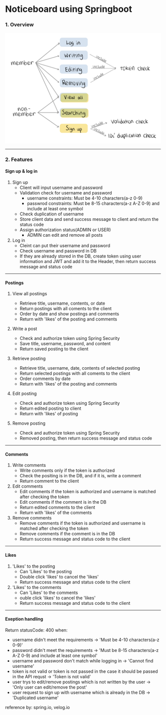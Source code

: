 # Noticeboard using Springboot

### 1. Overview
![project-noticeboard.png](document/project-noticeboard.png)

---
### 2. Features
#### Sign up & log in
1. Sign up
    - Client will input username and password
    - Validation check for username and password
      - username constraints: Must be 4-10 characters(a-z 0-9)
      - passwrod constraints: Must be 8-15 characters(a-z A-Z 0-9) and include at least one symbol
    - Check duplication of username 
    - Store client data and send success message to client and return the status code
    - Assign authorization status(ADMIN or USER)
      - ADMIN can edit and remove all posts
2. Log in
    - Cleint can put their username and password
    - Check username and password in DB
    - If they are already stored in the DB, create token using user information and JWT and add it to the Header, then return success message and status code
---
#### Postings
1. View all postings
    - Retrieve title, username, contents, or date
    - Return postings with all coments to the client
    - Order by date and show postings and comments
    - Return with 'likes' of the posting and comments
    
2. Write a post
    - Check and authorize token using Spring Security
    - Save title, username, password, and content
    - Return saved posting to the client 

3. Retrieve posting
    - Retrieve title, username, date, contents of selected posting
    - Return selected postings with all coments to the client
    - Order comments by date
    - Return with 'likes' of the posting and comments

4. Edit posting
    - Check and authorize token using Spring Security
    - Return edited posting to client
    - Return with 'likes' of posting
5. Remove posting
    - Check and authorize token using Spring Security
    - Removed posting, then return success message and status code
---
#### Comments
1. Write comments
   - Write comments only if the token is authorized
   - Check the positing is in the DB, and if it is, write a comment
   - Return comment to the client
2. Edit comments
    - Edit comments if the token is authorized and username is matched after checking the token
    - Edit comments if the comment is in the DB
    - Return edited comments to the client
    - Return with 'likes' of the comments
3. Remove comments
    - Remove comments if the token is authorized and username is matched after checking the token
    - Remove comments if the comment is in the DB
    - Return success message and status code to the client
---
#### Likes
1. 'Likes' to the posting
   - Can 'Likes' to the posting
   - Double click 'likes' to cancel the 'likes'
   - Return success message and status code to the client
2. 'Likes' to the comments
   - Can 'Likes' to the comments
   - ouble click 'likes' to cancel the 'likes'
   - Return success message and status code to the client
---
#### Exeption handling
Return statusCode: 400 when:
 - username didn't meet the requirements -> 'Must be 4-10 characters(a-z 0-9)'
 - password didn't meet the requirements -> 'Must be 8-15 characters(a-z A-Z 0-9) and include at least one symbol'
 - username and password don't match while logging in -> 'Cannot find username'
 - token is not valid or token is not passed in the case it should be passed in the API requst -> 'Token is not valid'
 - user trys to edit/remove postings which is not written by the user -> 'Only user can edit/remove the post'
 - user request to sign up with username which is already in the DB -> 'Duplicated username'



reference by: spring.io, velog.io
<br>
<!-- ""
> ❓ Why : 질문과 답변

1. **수정, 삭제 API의 request를 어떤 방식으로 사용하셨나요? (param, query, body)**
   - **param**, **body** 방식을 사용하였다.
   - 수정, 삭제 모두 대상 게시글의 id를 받아야 하므로 서버에서 `@PathVariable`로 id를 받도록 **param** 방식을 사용하였다.
   - 수정할 때는 수정할 내용 { `title`, `contents`, `author`, `passwrod` } 를 받아야 하고, 삭제할 때는 { `password` } 를 받아야 하므로, 서버에서 `@RequestBody`로 데이터를 넘길 수 있도록 **body** 방식을 사용하였다.
2. **어떤 상황에 어떤 방식의 request를 써야하나요?**
   - **param**
      - 주소에서 포함된 변수를 받는다.
      - `/api/post/{id}`
      - `/api/post/id/{id}/name/{name}`
      - 식별할 데이터에 대한 정보를 받아올 때 적절하다.
         - `/books/123` → 123번 책 정보를 가져온다.
      - 서버에서 `@PathVariable` 로 받는다.
   - **query**
      - 엔드포인트에서 물음표(?) 뒤에 key=value 형태로 변수를 담는다.
      - `api/post?key=value&key2=value2`
      - 정렬이나 필터링이 필요한 경우 적절하다.
         - `/books?genre=novel` → 장르가 소설인 책 목록을 가져온다.
   - **body**
      - URL에는 보이지 않는 오브젝트 데이터(JSON, XML 등)를 담는다.
      - 객체를 바로 담아서 보낼 경우 적절하다.
3. **RESTful한 API를 설계했나요? 어떤 부분이 그런가요? 어떤 부분이 그렇지 않나요?**
   - `RESTful` : REST API 의 설계 의도를 명확하게 지킴으로써, 각 구성 요소들의 역할이 완벽하게 분리되어 있어, URI만 보더라도 리소스를 명확하게 인식할 수 있도록 표현한 설계 방식
      - 메서드 기능이나 뷰가 아닌, **리소스(데이터) 중심의 API를** 구성해야 한다.

        → 게시글이라는 `post` 리소스 중심으로 API를 설계하였다.

        → 메서드 기능은 http 메서드에서 미리 정의되어 있으므로, URI에는 대상이 되는 리소스(`post`)만 담도록 설계하였다.

4. **적절한 관심사 분리를 적용하였나요? (Controller, Repository, Service)**
   - `Controller` : URL 맵핑을 통해 특정 메서드가 호출되도록 한다.
      - http 메서드와 함께 특정 URL로 요청이 올 때, 특정 메서드가 실행되게 구현했다.
   - `Service` : 비지니스 로직을 수행한다.
      - 메서드의 기능을 직접 구현하며 repository에서 데이터를 가져오거나 저장한다.
   - `Repository` : 데이터베이스에 저장하고 조회하는 기능을 수행한다.
      - `JpaRepository` 를 상속받아 `Board` 엔티티를 DB에 저장하도록 구현했다.
5. **API 명세서 작성 가이드라인을 검색하여 직접 작성한 API 명세서와 비교해보세요!**
   - `기능`, `메서드`, `URL`, `Request`, `Response` 항목으로 작성했다. -->

